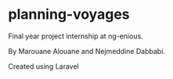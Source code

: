 # planning-voyages

Final year project internship at ng-enious.

By Marouane Alouane and Nejmeddine Dabbabi.

Created using Laravel